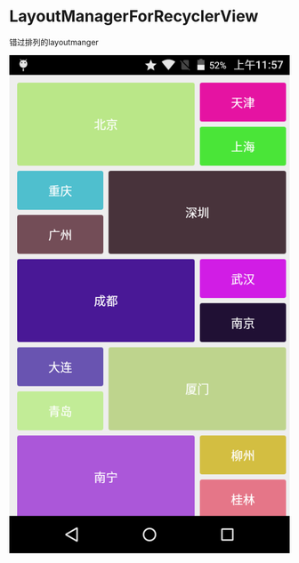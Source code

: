 # LayoutManagerForRecyclerView
错过排列的layoutmanger

![](https://github.com/HarveyLee1228/LayoutManagerForRecyclerView/blob/master/ScreenShot/ScreentShot.png)
